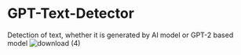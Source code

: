 # GPT-Text-Detector
Detection of text, whether it is generated by AI model or GPT-2 based model
![download (4)](https://github.com/AiFahad/GPT-Text-Detector/assets/142083197/b029cb0b-6ebd-456c-aa56-c100ef44bb46)

